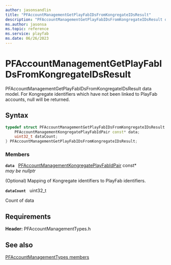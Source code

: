 ```yaml
---
author: jasonsandlin
title: "PFAccountManagementGetPlayFabIDsFromKongregateIDsResult"
description: "PFAccountManagementGetPlayFabIDsFromKongregateIDsResult data model. For Kongregate identifiers which have not been linked to PlayFab accounts, null will be returned."
ms.author: jasonsa
ms.topic: reference
ms.service: playfab
ms.date: 06/26/2023
---
```


# PFAccountManagementGetPlayFabIDsFromKongregateIDsResult  

PFAccountManagementGetPlayFabIDsFromKongregateIDsResult data model. For Kongregate identifiers which have not been linked to PlayFab accounts, null will be returned.  

## Syntax  
  
```cpp
typedef struct PFAccountManagementGetPlayFabIDsFromKongregateIDsResult {  
    PFAccountManagementKongregatePlayFabIdPair const* data;  
    uint32_t dataCount;  
} PFAccountManagementGetPlayFabIDsFromKongregateIDsResult;  
```
  
### Members  
  
**`data`** &nbsp; [PFAccountManagementKongregatePlayFabIdPair](pfaccountmanagementkongregateplayfabidpair.md) const*  
*may be nullptr*  
  
(Optional) Mapping of Kongregate identifiers to PlayFab identifiers.
  
**`dataCount`** &nbsp; uint32_t  
  
Count of data
  
  
## Requirements  
  
**Header:** PFAccountManagementTypes.h
  
## See also  
[PFAccountManagementTypes members](../pfaccountmanagementtypes_members.md)  

  
  
